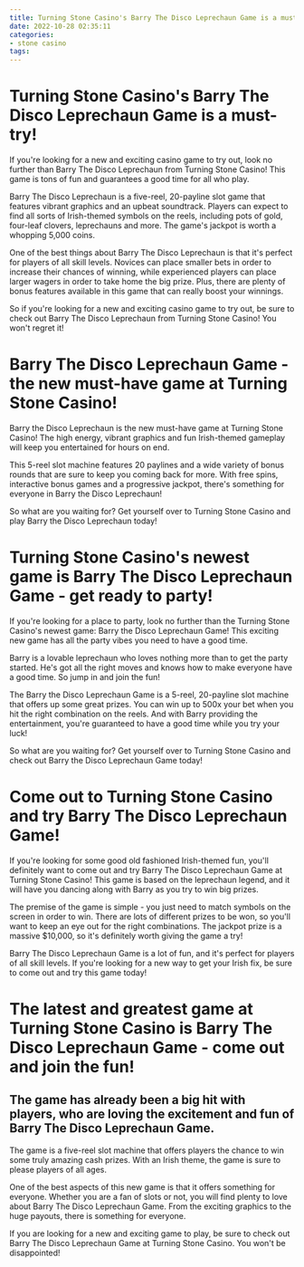 ```yaml
---
title: Turning Stone Casino's Barry The Disco Leprechaun Game is a must try!
date: 2022-10-28 02:35:11
categories:
- stone casino
tags:
---
```



#  Turning Stone Casino's Barry The Disco Leprechaun Game is a must-try!

If you're looking for a new and exciting casino game to try out, look no further than Barry The Disco Leprechaun from Turning Stone Casino! This game is tons of fun and guarantees a good time for all who play.

Barry The Disco Leprechaun is a five-reel, 20-payline slot game that features vibrant graphics and an upbeat soundtrack. Players can expect to find all sorts of Irish-themed symbols on the reels, including pots of gold, four-leaf clovers, leprechauns and more. The game's jackpot is worth a whopping 5,000 coins.

One of the best things about Barry The Disco Leprechaun is that it's perfect for players of all skill levels. Novices can place smaller bets in order to increase their chances of winning, while experienced players can place larger wagers in order to take home the big prize. Plus, there are plenty of bonus features available in this game that can really boost your winnings.

So if you're looking for a new and exciting casino game to try out, be sure to check out Barry The Disco Leprechaun from Turning Stone Casino! You won't regret it!

#  Barry The Disco Leprechaun Game - the new must-have game at Turning Stone Casino!

Barry the Disco Leprechaun is the new must-have game at Turning Stone Casino! The high energy, vibrant graphics and fun Irish-themed gameplay will keep you entertained for hours on end.

This 5-reel slot machine features 20 paylines and a wide variety of bonus rounds that are sure to keep you coming back for more. With free spins, interactive bonus games and a progressive jackpot, there's something for everyone in Barry the Disco Leprechaun!

So what are you waiting for? Get yourself over to Turning Stone Casino and play Barry the Disco Leprechaun today!

#  Turning Stone Casino's newest game is Barry The Disco Leprechaun Game - get ready to party!

If you're looking for a place to party, look no further than the Turning Stone Casino's newest game: Barry the Disco Leprechaun Game! This exciting new game has all the party vibes you need to have a good time.

Barry is a lovable leprechaun who loves nothing more than to get the party started. He's got all the right moves and knows how to make everyone have a good time. So jump in and join the fun!

The Barry the Disco Leprechaun Game is a 5-reel, 20-payline slot machine that offers up some great prizes. You can win up to 500x your bet when you hit the right combination on the reels. And with Barry providing the entertainment, you're guaranteed to have a good time while you try your luck!

So what are you waiting for? Get yourself over to Turning Stone Casino and check out Barry the Disco Leprechaun Game today!

#  Come out to Turning Stone Casino and try Barry The Disco Leprechaun Game!

If you're looking for some good old fashioned Irish-themed fun, you'll definitely want to come out and try Barry The Disco Leprechaun Game at Turning Stone Casino! This game is based on the leprechaun legend, and it will have you dancing along with Barry as you try to win big prizes.

The premise of the game is simple - you just need to match symbols on the screen in order to win. There are lots of different prizes to be won, so you'll want to keep an eye out for the right combinations. The jackpot prize is a massive $10,000, so it's definitely worth giving the game a try!

Barry The Disco Leprechaun Game is a lot of fun, and it's perfect for players of all skill levels. If you're looking for a new way to get your Irish fix, be sure to come out and try this game today!

#  The latest and greatest game at Turning Stone Casino is Barry The Disco Leprechaun Game - come out and join the fun!

## The game has already been a big hit with players, who are loving the excitement and fun of Barry The Disco Leprechaun Game.

The game is a five-reel slot machine that offers players the chance to win some truly amazing cash prizes. With an Irish theme, the game is sure to please players of all ages.

One of the best aspects of this new game is that it offers something for everyone. Whether you are a fan of slots or not, you will find plenty to love about Barry The Disco Leprechaun Game. From the exciting graphics to the huge payouts, there is something for everyone.

If you are looking for a new and exciting game to play, be sure to check out Barry The Disco Leprechaun Game at Turning Stone Casino. You won't be disappointed!
